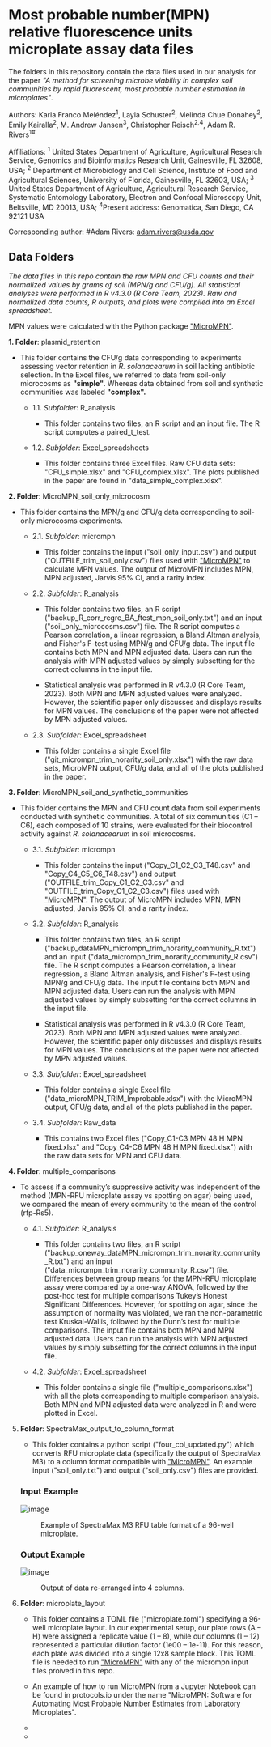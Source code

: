 # Most probable number(MPN) relative fluorescence units microplate assay data files

The folders in this repository contain the data files used in our analysis for the paper *"A method for screening microbe viability in complex soil communities by rapid fluorescent, most probable number estimation in microplates"*.

Authors: Karla Franco Meléndez<sup>1</sup>, Layla Schuster<sup>2</sup>, Melinda Chue Donahey<sup>2</sup>, Emily Kairalla<sup>2</sup>, M. Andrew Jansen<sup>3</sup>, Christopher Reisch<sup>2,4</sup>, Adam R. Rivers<sup>1#</sup>

Affiliations:
<sup>1</sup> United States Department of Agriculture, Agricultural Research Service, Genomics and Bioinformatics Research Unit, Gainesville, FL 32608, USA; <sup>2</sup> Department of Microbiology and Cell Science, Institute of Food and Agricultural Sciences, University of Florida, Gainesville, FL 32603, USA; <sup>3</sup> United States Department of Agriculture, Agricultural Research Service, Systematic Entomology Laboratory, Electron and Confocal Microscopy Unit, Beltsville, MD 20013, USA; <sup>4</sup>Present address: Genomatica, San Diego, CA 92121 USA

Corresponding author:
#Adam Rivers: adam.rivers@usda.gov

## Data Folders

*The data files in this repo contain the raw MPN and CFU counts and their normalized values by grams of soil (MPN/g and CFU/g). All statistical analyses were performed in R v4.3.0 (R Core Team, 2023). Raw and normalized data counts, R outputs, and plots were compiled into an Excel spreadsheet.*

MPN values were calculated with the Python package ["MicroMPN"](https://github.com/USDA-ARS-GBRU/micrompn).


**1. Folder**: plasmid_retention

- This folder contains the CFU/g data corresponding to experiments assessing vector retention in *R. solanacearum* in soil lacking antibiotic selection. In the Excel files, we referred to data from soil-only microcosms as **"simple"**. Whereas data obtained from soil and synthetic communities was labeled **"complex".**

   - 1.1. *Subfolder*: R_analysis
     
     - This folder contains two files, an R script and an input file. The R script computes a paired_t_test. 

   - 1.2. *Subfolder*: Excel_spreadsheets
      
      - This folder contains three Excel files. Raw CFU data sets: "CFU_simple.xlsx" and "CFU_complex.xlsx". The plots published in the paper are found in "data_simple_complex.xlsx".

**2. Folder**: MicroMPN_soil_only_microcosm

- This folder contains the MPN/g and CFU/g data corresponding to soil-only microcosms experiments. 

   - 2.1. *Subfolder*: micrompn
   
      - This folder contains the input ("soil_only_input.csv") and output ("OUTFILE_trim_soil_only.csv") files used with ["MicroMPN"](https://github.com/USDA-ARS-GBRU/micrompn) to calculate MPN values. The output of MicroMPN includes MPN, MPN adjusted, Jarvis 95%       CI, and a rarity index.

   - 2.2. *Subfolder*: R_analysis
     
      - This folder contains two files, an R script ("backup_R_corr_regre_BA_ftest_mpn_soil_only.txt") and an input ("soil_only_microcosms.csv") file. The R script computes a Pearson correlation, a linear regression, a Bland Altman analysis, and Fisher's F-test using MPN/g and CFU/g data. The input file contains both MPN and MPN adjusted data. Users can run the analysis with MPN adjusted values by simply subsetting for the correct columns in the input file.

     -  Statistical analysis was performed in R v4.3.0 (R Core Team, 2023). Both MPN and MPN adjusted values were analyzed. However, the scientific paper only discusses and displays results for MPN values. The conclusions of the paper were not affected by MPN adjusted values. 
     
  - 2.3. *Subfolder*: Excel_spreadsheet
      
     - This folder contains a single Excel file ("git_micrompn_trim_norarity_soil_only.xlsx") with the raw data sets, MicroMPN output, CFU/g data, and all of the plots published in the paper. 
        
**3. Folder**: MicroMPN_soil_and_synthetic_communities
  
- This folder contains the MPN and CFU count data from soil experiments conducted with synthetic communities. A total of six communities (C1 – C6), each composed of 10 strains, were evaluated for their biocontrol activity against *R. solanacearum* in soil microcosms.

   - 3.1. *Subfolder*: micrompn
   
      - This folder contains the input ("Copy_C1_C2_C3_T48.csv" and "Copy_C4_C5_C6_T48.csv") and output ("OUTFILE_trim_Copy_C1_C2_C3.csv" and "OUTFILE_trim_Copy_C1_C2_C3.csv") files used with ["MicroMPN"](https://github.com/USDA-ARS-GBRU/micrompn). The output of MicroMPN includes MPN, MPN adjusted, Jarvis 95%       CI, and a rarity index. 

   - 3.2. *Subfolder*: R_analysis
     
      - This folder contains two files, an R script ("backup_dataMPN_micrompn_trim_norarity_community_R.txt") and an input ("data_micrompn_trim_norarity_community_R.csv") file. The R script computes a Pearson correlation, a linear regression, a Bland Altman analysis, and Fisher's F-test using MPN/g and CFU/g data. The input file contains both MPN and MPN adjusted data. Users can run the analysis with MPN adjusted values by simply subsetting for the correct columns in the input file.

      -  Statistical analysis was performed in R v4.3.0 (R Core Team, 2023). Both MPN and MPN adjusted values were analyzed. However, the scientific paper only discusses and displays results for MPN values. The conclusions of the paper were not affected by MPN adjusted values. 
         
  - 3.3. *Subfolder*: Excel_spreadsheet
      
     - This folder contains a single Excel file ("data_microMPN_TRIM_Improbable.xlsx") with the MicroMPN output, CFU/g data, and all of the plots published in the paper.
   
   - 3.4. *Subfolder*: Raw_data

      - This contains two Excel files ("Copy_C1-C3 MPN 48 H MPN fixed.xlsx" and "Copy_C4-C6 MPN 48 H MPN fixed.xlsx") with the raw data sets for MPN and CFU data.
      
**4. Folder**: multiple_comparisons

- To assess if a community’s suppressive activity was independent of the method (MPN-RFU microplate assay vs spotting on agar) being used, we compared the mean of every community to the mean of the control (rfp-Rs5). 

   - 4.1. *Subfolder*: R_analysis
     
      - This folder contains two files, an R script ("backup_oneway_dataMPN_micrompn_trim_norarity_community_R.txt") and an input ("data_micrompn_trim_norarity_community_R.csv") file. Differences between group means for the MPN-RFU microplate assay were compared by a one-way ANOVA, followed by the post-hoc test for multiple comparisons Tukey’s Honest Significant Differences. However, for spotting on agar, since the assumption of normality was violated, we ran the non-parametric test Kruskal-Wallis, followed by the Dunn’s test for multiple comparisons. The input file contains both MPN and MPN adjusted data. Users can run the analysis with MPN adjusted values by simply subsetting for the correct columns in the input file.
         
    - 4.2. *Subfolder*: Excel_spreadsheet
      
       - This folder contains a single file ("multiple_comparisons.xlsx") with all the plots corresponding to multiple comparison analysis. Both MPN and MPN adjusted data were analyzed in R and were plotted in Excel.

  
5. **Folder**: SpectraMax_output_to_column_format
      
     - This folder contains a python script ("four_col_updated.py") which converts RFU microplate data (specifically the output of SpectraMax M3) to a column format compatible with ["MicroMPN"](https://github.com/USDA-ARS-GBRU/micrompn). An example input ("soil_only.txt") and output ("soil_only.csv") files are provided.
      
     ### Input Example
      ![image](https://github.com/USDA-ARS-GBRU/MPN-RFU-microplate-assay-data-files/assets/68250738/c524acf3-3de1-4062-9b84-31a12625d72c)

      <figure>
       <figcaption>Example of SpectraMax M3 RFU table format of a 96-well microplate.</figcaption>
     </figure> 
      
    
      
     ### Output Example
      ![image](https://github.com/USDA-ARS-GBRU/MPN-RFU-microplate-assay-data-files/assets/68250738/40d3c4f7-ade2-4844-9f42-d68c4df3e1d9)
       
      <figure>
       <figcaption>Output of data re-arranged into 4 columns.</figcaption>
     </figure>    
     
 6. **Folder**: microplate_layout
      
     - This folder contains a TOML file ("microplate.toml") specifying a 96-well microplate layout. In our experimental setup, our plate rows (A – H) were assigned a replicate value (1 – 8), while our columns (1 – 12) represented a particular dilution factor (1e00 – 1e-11). For this reason, each plate was divided into a single 12x8 sample block. This TOML file is needed to run ["MicroMPN"](https://github.com/USDA-ARS-GBRU/micrompn) with any of the micrompn input files proived in this repo.

     - An example of how to run MicroMPN from a Jupyter Notebook can be found in protocols.io under the name "MicroMPN: Software for Automating Most Probable Number Estimates from Laboratory Microplates".

     - 
     - 
      

